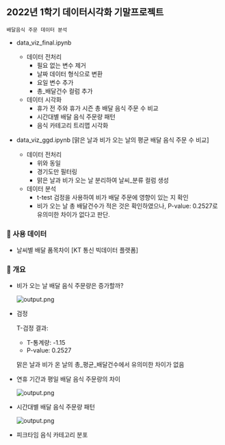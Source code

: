 ## 2022년 1학기 데이터시각화 기말프로젝트
`배달음식 주문 데이터 분석`

- data_viz_final.ipynb
  - 데이터 전처리
    - 필요 없는 변수 제거
    - 날짜 데이터 형식으로 변환
    - 요일 변수 추가
    - 총_배달건수 컬럼 추가
  - 데이터 시각화
    - 휴가 전 주와 휴가 시즌 총 배달 음식 주문 수 비교
    - 시간대별 배달 음식 주문량 패턴
    - 음식 카테고리 트리맵 시각화
   
- data_viz_ggd.ipynb [맑은 날과 비가 오는 날의 평균 배달 음식 주문 수 비교]
  - 데이터 전처리
    - 위와 동일
    - 경기도만 필터링
    - 맑은 날과 비가 오는 날 분리하여 날씨_분류 컬럼 생성
  - 데이터 분석
    - t-test 검정을 사용하여 비가 배달 주문에 영향이 있는 지 확인
    - 비가 오는 날 총 배달건수가 적은 것은 확인하였으나, P-value: 0.2527로 유의미한 차이가 없다고 판단.


### 📌 사용 데이터

- 날씨별 배달 품목차이 [KT 통신 빅데이터 플랫폼]

### 📌 개요

- 비가 오는 날 배달 음식 주문량은 증가할까?
    
    ![output.png](https://prod-files-secure.s3.us-west-2.amazonaws.com/e62146ac-e6f2-425f-b60d-69c847aa67e1/df5c52fc-1389-45b7-88a6-4dd9380f04ea/output.png)
    
- 검정
    
    T-검정 결과:
    
    - T-통계량: -1.15
    - P-value: 0.2527
    
    맑은 날과 비가 온 날의 총_평균_배달건수에서 유의미한 차이가 없음
    
- 연휴 기간과 평일 배달 음식 주문량의 차이
    
    ![output.png](https://prod-files-secure.s3.us-west-2.amazonaws.com/e62146ac-e6f2-425f-b60d-69c847aa67e1/8141e34f-5d11-4ada-ad26-c417a2720c42/output.png)
    
- 시간대별 배달 음식 주문량 패턴
    
    ![output.png](https://prod-files-secure.s3.us-west-2.amazonaws.com/e62146ac-e6f2-425f-b60d-69c847aa67e1/c58cbd7d-1952-42b3-90e2-2957c67924e4/output.png)
    
- 피크타임 음식 카테고리 분포
